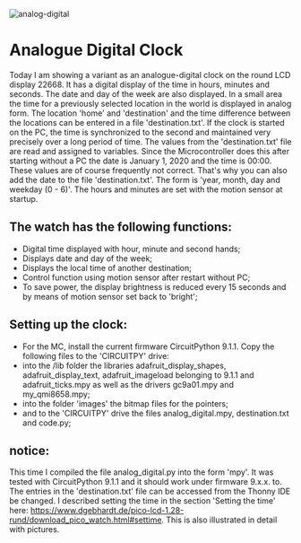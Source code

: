 ![analog-digital](https://github.com/user-attachments/assets/b879a856-fac6-4956-ad0c-b28e7f7fb2a0)
# Analogue Digital Clock

Today I am showing a variant as an analogue-digital clock on the round LCD display 22668. It has a digital display
of the time in hours, minutes and seconds. The date and day of the week are also displayed. In a small area the time
for a previously selected location in the world is displayed in analog form. The location 'home' and 'destination'
and the time difference between the locations can be entered in a file 'destination.txt'. If the clock is started on
the PC, the time is synchronized to the second and maintained very precisely over a long period of time. The values
​​from the 'destination.txt' file are read and assigned to variables. Since the Microcontroller does this after starting
without a PC the date is January 1, 2020 and the time is 00:00. These values ​​are of course frequently not correct.
That's why you can also add the date to the file 'destination.txt'. The form is 'year, month, day and weekday
(0 - 6)'. The hours and minutes are set with the motion sensor at startup.

## The watch has the following functions:

- Digital time displayed with hour, minute and second hands;
- Displays date and day of the week;
- Displays the local time of another destination;
- Control function using motion sensor after restart without PC;
- To save power, the display brightness is reduced every 15 seconds and by means of motion sensor set back to
  'bright';

## Setting up the clock:

- For the MC, install the current firmware CircuitPython 9.1.1.
Copy the following files to the 'CIRCUITPY' drive:
- into the /lib folder the libraries adafruit_display_shapes, adafruit_display_text, adafruit_imageload belonging
  to 9.1.1 and adafruit_ticks.mpy as well as the drivers gc9a01.mpy and my_qmi8658.mpy;
- into the folder 'images' the bitmap files for the pointers;
- and to the 'CIRCUITPY' drive the files analog_digital.mpy, destination.txt and code.py;

## notice:

This time I compiled the file analog_digital.py into the form 'mpy'. It was tested with CircuitPython 9.1.1 and
it should work under firmware 9.x.x. to. The entries in the 'destination.txt' file can be accessed from the Thonny
IDE be changed. I described setting the time in the section 'Setting the time' here:
https://www.dgebhardt.de/pico-lcd-1.28-rund/download_pico_watch.html#settime. This is also illustrated in detail
with pictures.

